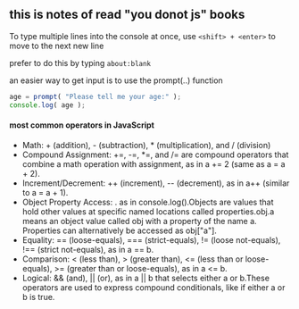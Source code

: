 ## this is notes of read "you donot js" books

To type multiple lines into the console at once, use `<shift> + <enter>` to move to the next new line

prefer to do this by typing `about:blank`

an easier way to get input is to use the prompt(..) function
```javascript
age = prompt( "Please tell me your age:" );
console.log( age );
```
#### most common operators in JavaScript
- Math: + (addition), - (subtraction), * (multiplication), and / (division)
- Compound Assignment: +=, -=, *=, and /= are compound operators that combine a math operation with assignment, as in a += 2 (same as a = a + 2).
- Increment/Decrement: ++ (increment), -- (decrement), as in a++ (similar to a = a + 1).
- Object Property Access: . as in console.log().Objects are values that hold other values at specific named locations called properties.obj.a means an object value called obj with a property of the name a. Properties can alternatively be accessed as obj["a"].
- Equality: == (loose-equals), === (strict-equals), != (loose not-equals), !== (strict not-equals), as in a == b.
- Comparison: < (less than), > (greater than), <= (less than or loose-equals), >= (greater than or loose-equals), as in a <= b.
- Logical: && (and), || (or), as in a || b that selects either a or b.These operators are used to express compound conditionals, like if either a or b is true.
